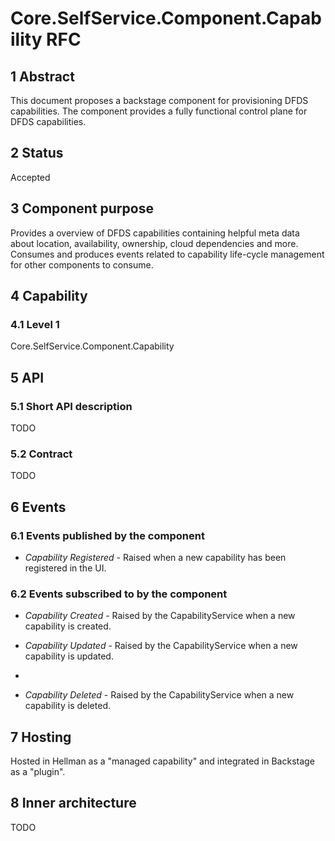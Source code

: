 # Core.SelfService.Component.Capability RFC
## 1 Abstract
This document proposes a backstage component for provisioning DFDS capabilities. The component provides a fully functional control plane for DFDS capabilities.

## 2 Status
Accepted

## 3 Component purpose
Provides a overview of DFDS capabilities containing helpful meta data about location, availability, ownership, cloud dependencies and more. Consumes and produces events related to capability life-cycle management for other components to consume.

## 4 Capability
### 4.1 Level 1
Core.SelfService.Component.Capability

## 5 API
### 5.1 Short API description
TODO

### 5.2 Contract
TODO

## 6 Events
### 6.1 Events published by the component
- *Capability Registered* - Raised when a new capability has been registered in the UI.

### 6.2 Events subscribed to by the component
- *Capability Created* - Raised by the CapabilityService when a new capability is created.

- *Capability Updated* - Raised by the CapabilityService when a new capability is updated.
- 
- *Capability Deleted* - Raised by the CapabilityService when a new capability is deleted.


## 7 Hosting
Hosted in Hellman as a "managed capability" and integrated in Backstage as a "plugin".

## 8 Inner architecture
TODO